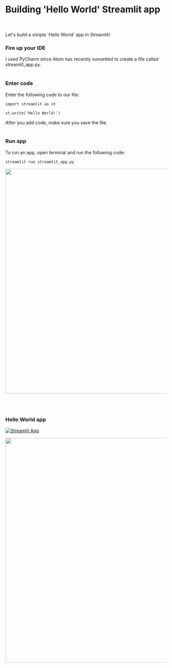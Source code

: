 # Building 'Hello World' Streamlit app <br><br/>

Let's build a simple 'Hello World' app in Streamlit!

### Fire up your IDE
I used PyCharm since Atom has recently sunsetted to create a file called streamlit_app.py.
<br><br/>

### Enter code
Enter the following code to our file:

`import streamlit as st`

`st.write('Hello World!')`

After you add code, make sure you save the file.
<br><br/>

### Run app
To run an app, open terminal and run the following code:

`streamlit run streamlit_app.py`

<p align="center">
<img width="700em" src="https://github.com/mBohunickaCharles/30DaysofStreamlit/blob/master/Day_2/run_app.png" align = "center"/>
</p>

<br><br/>

### Hello World app
[![Streamlit App](https://static.streamlit.io/badges/streamlit_badge_white.svg)](https://mbohunickacharles-30daysofstreamlit-day-2streamlit-app-r2dj76.streamlit.app/)

<p align="center">
<img width="700em" src="https://github.com/mBohunickaCharles/30DaysofStreamlit/blob/master/Day_2/app.png" align = "center"/>
</p>
